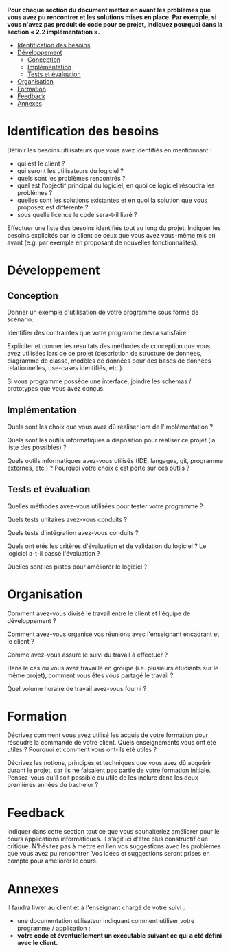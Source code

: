 **Pour chaque section du document mettez en avant les problèmes que vous
avez pu rencontrer et les solutions mises en place. Par exemple, si vous
n'avez pas produit de code pour ce projet, indiquez pourquoi dans la
section « 2.2 implémentation ».**

<!-- vim-markdown-toc GFM -->

* [Identification des besoins](#identification-des-besoins)
* [Développement](#développement)
    * [Conception](#conception)
    * [Implémentation](#implémentation)
    * [Tests et évaluation](#tests-et-évaluation)
* [Organisation](#organisation)
* [Formation](#formation)
* [Feedback](#feedback)
* [Annexes](#annexes)

<!-- vim-markdown-toc -->

# Identification des besoins

Définir les besoins utilisateurs que vous avez identifiés en
mentionnant :

*   qui est le client ?
*   qui seront les utilisateurs du logiciel ?
*   quels sont les problèmes rencontrés ?
*   quel est l'objectif principal du logiciel, en quoi ce logiciel
    résoudra les problèmes ?
*   quelles sont les solutions existantes et en quoi la solution que
    vous proposez est différente ?
*   sous quelle licence le code sera-t-il livré ?

Effectuer une liste des besoins identifiés tout au long du projet.
Indiquer les besoins explicités par le client de ceux que vous avez
vous-même mis en avant (e.g. par exemple en proposant de nouvelles
fonctionnalités).

# Développement

## Conception

Donner un exemple d'utilisation de votre programme sous forme de
scénario.

Identifier des contraintes que votre programme devra satisfaire.

Expliciter et donner les résultats des méthodes de conception que vous
avez utilisées lors de ce projet (description de structure de données,
diagramme de classe, modèles de données pour des bases de données
relationnelles, use-cases identifiés, etc.).

Si vous programme possède une interface, joindre les schémas /
prototypes que vous avez conçus.

## Implémentation

Quels sont les choix que vous avez dû réaliser lors de
l'implémentation ?

Quels sont les outils informatiques à disposition pour réaliser ce
projet (la liste des possibles) ?

Quels outils informatiques avez-vous utilisés (IDE, langages, git,
programme externes, etc.) ? Pourquoi votre choix c'est porté sur ces
outils ?

## Tests et évaluation

Quelles méthodes avez-vous utilisées pour tester votre programme ?

Quels tests unitaires avez-vous conduits ?

Quels tests d'intégration avez-vous conduits ?

Quels ont étés les critères d'évaluation et de validation du logiciel ?
Le logiciel a-t-il passé l'évaluation ?

Quelles sont les pistes pour améliorer le logiciel ?

# Organisation

Comment avez-vous divisé le travail entre le client et l'équipe de
développement ?

Comment avez-vous organisé vos réunions avec l'enseignant encadrant et
le client ?

Comme avez-vous assuré le suivi du travail à effectuer ?

Dans le cas où vous avez travaillé en groupe (i.e. plusieurs étudiants
sur le même projet), comment vous êtes vous partagé le travail ?

Quel volume horaire de travail avez-vous fourni ?

# Formation

Décrivez comment vous avez utilisé les acquis de votre formation pour
résoudre la commande de votre client. Quels enseignements vous ont été
utiles ? Pourquoi et comment vous ont-ils été utiles ?

Décrivez les notions, principes et techniques que vous avez dû acquérir
durant le projet, car ils ne faisaient pas partie de votre formation
initiale. Pensez-vous qu'il soit possible ou utile de les inclure dans
les deux premières années du bachelor ?

# Feedback

Indiquer dans cette section tout ce que vous souhaiteriez améliorer pour
le cours applications informatiques. Il s'agit ici d'être plus
constructif que critique. N'hésitez pas à mettre en lien vos suggestions
avec les problèmes que vous avez pu rencontrer. Vos idées et suggestions
seront prises en compte pour améliorer le cours.

# Annexes

Il faudra livrer au client et à l'enseignant chargé de votre suivi :

*   une documentation utilisateur indiquant comment utiliser votre
    programme / application ;
*   **votre code **et éventuellement un exécutable suivant ce qui a été
    défini avec le client**.**

